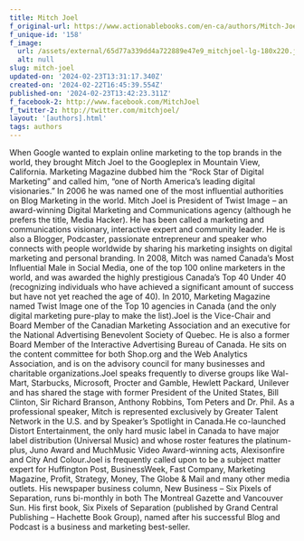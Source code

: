 ```yaml
---
title: Mitch Joel
f_original-url: https://www.actionablebooks.com/en-ca/authors/Mitch-Joel/
f_unique-id: '158'
f_image:
  url: /assets/external/65d77a339dd4a722889e47e9_mitchjoel-lg-180x220.jpeg
  alt: null
slug: mitch-joel
updated-on: '2024-02-23T13:31:17.340Z'
created-on: '2024-02-22T16:45:39.554Z'
published-on: '2024-02-23T13:42:23.311Z'
f_facebook-2: http://www.facebook.com/MitchJoel
f_twitter-2: http://twitter.com/mitchjoel/
layout: '[authors].html'
tags: authors
---
```


When Google wanted to explain online marketing to the top brands in the world, they brought Mitch Joel to the Googleplex in Mountain View, California. Marketing Magazine dubbed him the “Rock Star of Digital Marketing” and called him, “one of North America’s leading digital visionaries.” In 2006 he was named one of the most influential authorities on Blog Marketing in the world. Mitch Joel is President of Twist Image – an award-winning Digital Marketing and Communications agency (although he prefers the title, Media Hacker). He has been called a marketing and communications visionary, interactive expert and community leader. He is also a Blogger, Podcaster, passionate entrepreneur and speaker who connects with people worldwide by sharing his marketing insights on digital marketing and personal branding. In 2008, Mitch was named Canada’s Most Influential Male in Social Media, one of the top 100 online marketers in the world, and was awarded the highly prestigious Canada’s Top 40 Under 40 (recognizing individuals who have achieved a significant amount of success but have not yet reached the age of 40). In 2010, Marketing Magazine named Twist Image one of the Top 10 agencies in Canada (and the only digital marketing pure-play to make the list).Joel is the Vice-Chair and Board Member of the Canadian Marketing Association and an executive for the National Advertising Benevolent Society of Quebec. He is also a former Board Member of the Interactive Advertising Bureau of Canada. He sits on the content committee for both Shop.org and the Web Analytics Association, and is on the advisory council for many businesses and charitable organizations.Joel speaks frequently to diverse groups like Wal-Mart, Starbucks, Microsoft, Procter and Gamble, Hewlett Packard, Unilever and has shared the stage with former President of the United States, Bill Clinton, Sir Richard Branson, Anthony Robbins, Tom Peters and Dr. Phil. As a professional speaker, Mitch is represented exclusively by Greater Talent Network in the U.S. and by Speaker’s Spotlight in Canada.He co-launched Distort Entertainment, the only hard music label in Canada to have major label distribution (Universal Music) and whose roster features the platinum-plus, Juno Award and MuchMusic Video Award-winning acts, Alexisonfire and City And Colour.Joel is frequently called upon to be a subject matter expert for Huffington Post, BusinessWeek, Fast Company, Marketing Magazine, Profit, Strategy, Money, The Globe & Mail and many other media outlets. His newspaper business column, New Business – Six Pixels of Separation, runs bi-monthly in both The Montreal Gazette and Vancouver Sun. His first book, Six Pixels of Separation (published by Grand Central Publishing – Hachette Book Group), named after his successful Blog and Podcast is a business and marketing best-seller.
